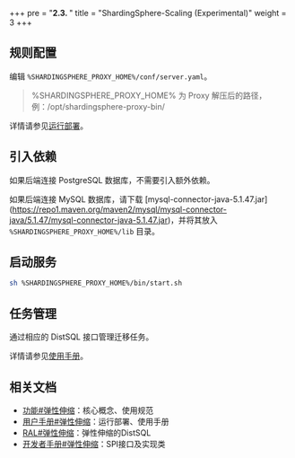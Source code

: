 +++
pre = "<b>2.3. </b>"
title = "ShardingSphere-Scaling (Experimental)"
weight = 3
+++

## 规则配置

编辑 `%SHARDINGSPHERE_PROXY_HOME%/conf/server.yaml`。

> %SHARDINGSPHERE_PROXY_HOME% 为 Proxy 解压后的路径，例：/opt/shardingsphere-proxy-bin/

详情请参见[运行部署](/cn/user-manual/shardingsphere-scaling/build/)。

## 引入依赖

如果后端连接 PostgreSQL 数据库，不需要引入额外依赖。

如果后端连接 MySQL 数据库，请下载 [mysql-connector-java-5.1.47.jar] (https://repo1.maven.org/maven2/mysql/mysql-connector-java/5.1.47/mysql-connector-java-5.1.47.jar)，并将其放入 `%SHARDINGSPHERE_PROXY_HOME%/lib` 目录。

## 启动服务

```bash
sh %SHARDINGSPHERE_PROXY_HOME%/bin/start.sh
```

## 任务管理

通过相应的 DistSQL 接口管理迁移任务。

详情请参见[使用手册](/cn/user-manual/shardingsphere-scaling/usage/)。

## 相关文档

- [功能#弹性伸缩](/cn/features/scaling/)：核心概念、使用规范
- [用户手册#弹性伸缩](/cn/user-manual/shardingsphere-scaling/)：运行部署、使用手册
- [RAL#弹性伸缩](/cn/user-manual/shardingsphere-proxy/distsql/syntax/ral/#%E5%BC%B9%E6%80%A7%E4%BC%B8%E7%BC%A9)：弹性伸缩的DistSQL
- [开发者手册#弹性伸缩](/cn/dev-manual/scaling/)：SPI接口及实现类
